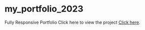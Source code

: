 # my_portfolio_2023
Fully Responsive Portfolio
Click here to view the project [Click here](https://quiet-empanada-7a53ff.netlify.app/).
